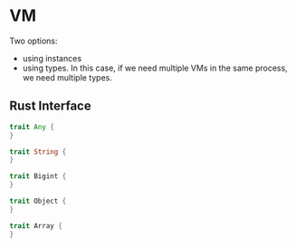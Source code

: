 # VM

Two options:
- using instances
- using types. In this case, if we need multiple VMs in the same process, we need multiple types.

## Rust Interface

```rust
trait Any {
}

trait String {
}

trait Bigint {
}

trait Object {
}

trait Array {
}
```
